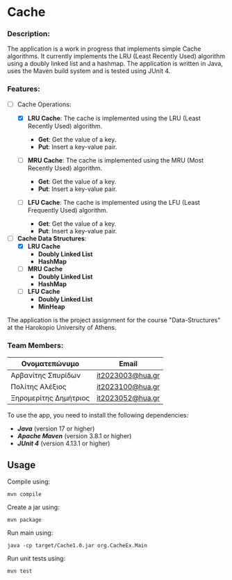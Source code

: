 # Cache

### Description:

The application is a work in progress that implements simple Cache algorithms. 
It currently implements the LRU (Least Recently Used) algorithm using a doubly linked list and a hashmap.
The application is written in Java, uses the Maven build system and is tested using JUnit 4.

### Features:
- [ ] Cache Operations:
  - [x] **LRU Cache**: The cache is implemented using the LRU (Least Recently Used) algorithm.
      - **Get**: Get the value of a key.
      - **Put**: Insert a key-value pair.
  
  - [ ] **MRU Cache**: The cache is implemented using the MRU (Most Recently Used) algorithm.
      - **Get**: Get the value of a key.
      - **Put**: Insert a key-value pair.
    
  - [ ] **LFU Cache**: The cache is implemented using the LFU (Least Frequently Used) algorithm.
      - **Get**: Get the value of a key.
      - **Put**: Insert a key-value pair.


-[ ] **Cache Data Structures**:
  - [x] **LRU Cache** 
      - **Doubly Linked List**
      - **HashMap**
  - [ ] **MRU Cache**
      - **Doubly Linked List**
      - **HashMap**
  - [ ] **LFU Cache**
      - **Doubly Linked List**
      - **MinHeap** 








The application is the project assignment for the course "Data-Structures" at the Harokopio University of Athens.
### Team Members:
| Ονοματεπώνυμο         | Email                    |
|-----------------------|--------------------------|
| Αρβανίτης Σπυρίδων    | it2023003@hua.gr         |
| Πολίτης Αλέξιος       | it2023100@hua.gr         |
| Ξηρομερίτης Δημήτριος | it2023052@hua.gr         |


To use the app, you need to install the following dependencies:
- ***Java***  (version 17 or higher)
- ***Apache Maven*** (version 3.8.1 or higher)
- ***JUnit 4*** (version 4.13.1 or higher)

## Usage

Compile using:

```
mvn compile
```

Create a jar using:

```
mvn package
```

Run main using:

```
java -cp target/Cache1.0.jar org.CacheEx.Main
```

Run unit tests using:

```
mvn test
```